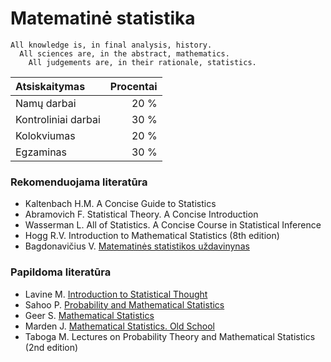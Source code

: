# Matematinė statistika

```
All knowledge is, in final analysis, history.
  All sciences are, in the abstract, mathematics.
    All judgements are, in their rationale, statistics.
```

| Atsiskaitymas      | Procentai |
|:---                | ---:      |
|Namų darbai         | 20 %      |
|Kontroliniai darbai | 30 %      |
|Kolokviumas         | 20 %      |
|Egzaminas           | 30 %      |

              
### Rekomenduojama literatūra

<ul>
  <li>Kaltenbach H.M. A Concise Guide to Statistics</li>
  <li>Abramovich F.   Statistical Theory. A Concise Introduction</li>
  <li>Wasserman L.    All of Statistics. A Concise Course in Statistical Inference</li>
  <li>Hogg R.V.       Introduction to Mathematical Statistics</span> (8th edition)</li>
  <li>Bagdonavičius V. <a href "https://www.vu.lt/leidyba/images/eknygos/Matematines_statistikos_uzdavinynas.pdf">Matematinės statistikos uždavinynas</a></li>  
</ul>


### Papildoma literatūra
            
<ul>
  <li>Lavine M. <a href = "http://people.math.umass.edu/~lavine/Book/book.pdf">                  Introduction to Statistical Thought</a></li>
  <li>Sahoo P.  <a href = "https://yiqiaoyin.files.wordpress.com/2019/01/probability-and-mathematical-statistics-sahoo.pdf"> Probability and Mathematical Statistics</a></li>
  <li>Geer S.   <a href = "https://stat.ethz.ch/~geer/mathstat.pdf">                             Mathematical Statistics</a></li>
  <li>Marden J. <a href = "http://stat.istics.net/MathStat/">Mathematical Statistics. Old School</a></li>
  <li>Taboga M. Lectures on Probability Theory and Mathematical Statistics (2nd edition)</li>
</ul>
